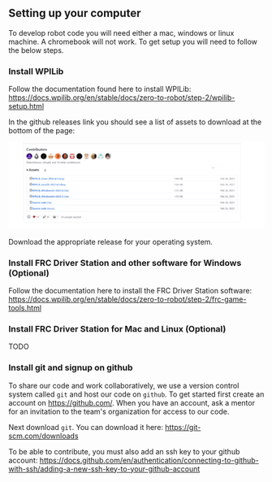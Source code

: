## Setting up your computer

To develop robot code you will need either a mac, windows or linux machine. A chromebook will not work. To get setup you will need to follow the below steps.

### Install WPILib

Follow the documentation found here to install WPILib: https://docs.wpilib.org/en/stable/docs/zero-to-robot/step-2/wpilib-setup.html

In the github releases link you should see a list of assets to download at the bottom of the page:

![](./images/github-wpilib-releases.png)

 Download the appropriate release for your operating system.

### Install FRC Driver Station and other software for Windows (Optional)

Follow the documentation here to install the FRC Driver Station software: https://docs.wpilib.org/en/stable/docs/zero-to-robot/step-2/frc-game-tools.html

### Install FRC Driver Station for Mac and Linux (Optional)

TODO

### Install git and signup on github

To share our code and work collaboratively, we use a version control system called `git` and host our code on `github`. To get started first create an account on https://github.com/. When you have an account, ask a mentor for an invitation to the team's organization for access to our code.

Next download `git`. You can download it here: https://git-scm.com/downloads

To be able to contribute, you must also add an ssh key to your github account: https://docs.github.com/en/authentication/connecting-to-github-with-ssh/adding-a-new-ssh-key-to-your-github-account
